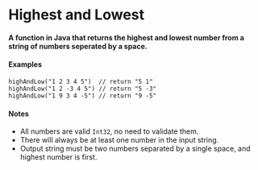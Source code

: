 # Highest and Lowest

#### A function in Java that returns the highest and lowest number from a string of numbers seperated by a space.

#### Examples
```
highAndLow("1 2 3 4 5")  // return "5 1"
highAndLow("1 2 -3 4 5") // return "5 -3"
highAndLow("1 9 3 4 -5") // return "9 -5"
```

#### Notes
* All numbers are valid ```Int32```, no need to validate them.
* There will always be at least one number in the input string.
* Output string must be two numbers separated by a single space, and highest number is first.
